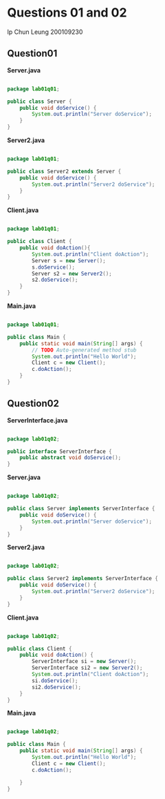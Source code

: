 # Questions 01 and 02
Ip Chun Leung 200109230  
  
## Question01

**Server.java**  
``` java

package lab01q01;  

public class Server {  
	public void doService() {  
		System.out.println("Server doService");  
	}  
}  

```
  
**Server2.java**  
``` java

package lab01q01;  

public class Server2 extends Server {  
	public void doService() {
		System.out.println("Server2 doService");
	}
}

```
  
**Client.java**  
``` java

package lab01q01;

public class Client {
	public void doAction(){
		System.out.println("Client doAction");
		Server s = new Server();
		s.doService();
		Server s2 = new Server2();
		s2.doService();
	}
}


```
  
**Main.java**  
``` java

package lab01q01;

public class Main {
	public static void main(String[] args) {
		// TODO Auto-generated method stub
		System.out.println("Hello World");
		Client c = new Client();
		c.doAction();
	}
}

```

## Question02  

**ServerInterface.java**  
``` java

package lab01q02;

public interface ServerInterface {
	public abstract void doService();
}

```
  
**Server.java**  
``` java

package lab01q02;

public class Server implements ServerInterface {
	public void doService() {
		System.out.println("Server doService");
	}
}

```
  
**Server2.java**  
``` java

package lab01q02;

public class Server2 implements ServerInterface {
	public void doService() {
		System.out.println("Server2 doService");
	}
}

```
  
**Client.java**  
``` java

package lab01q02;

public class Client {
	public void doAction() {
		ServerInterface si = new Server();
		ServerInterface si2 = new Server2();
		System.out.println("Client doAction");
		si.doService();
		si2.doService();
	}
}

```
  
**Main.java**  
``` java

package lab01q02;

public class Main {
	public static void main(String[] args) {
		System.out.println("Hello World");
		Client c = new Client();
		c.doAction();

	}
}


```
  
  
